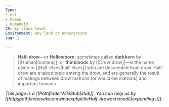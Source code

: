 ```yaml
---
Type:
- elf
- human
- Humanoid
CR: By class level
Environment: Any land or underground
tag: 👹

---
```


> **Half-drow**—or **Hollowborn**, sometimes called **darkborn** by [[Human|humans]], or **thinbloods** by [[Drow|drow]]—is the name given to [[Half-elves|half-elves]] who are descended from drow. Half-drow are a taboo topic among the drow, and are generally the result of matings between drow matrons (or would-be matrons) and important humans.



*This page is a [[PathfinderWikiStub|stub]]. You can help us by [[httpspathfinderwikicomwindexphptitleHalf-drowactionedit|expanding it]].*








